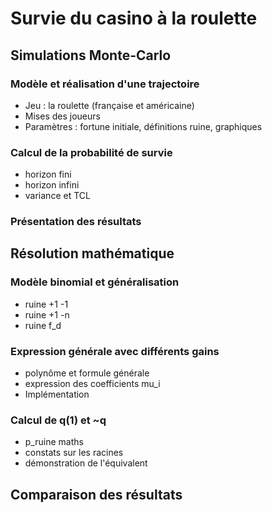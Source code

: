 # Survie du casino à la roulette


## Simulations Monte-Carlo

### Modèle et réalisation d'une trajectoire

* Jeu : la roulette (française et américaine)
* Mises des joueurs
* Paramètres : fortune initiale, définitions ruine, graphiques

### Calcul de la probabilité de survie

* horizon fini
* horizon infini
* variance et TCL

### Présentation des résultats


## Résolution mathématique

### Modèle binomial et généralisation

* ruine +1 -1
* ruine +1 -n
* ruine f_d

### Expression générale avec différents gains

* polynôme et formule générale
* expression des coefficients mu_i
* Implémentation

### Calcul de q(1) et ~q

* p_ruine maths
* constats sur les racines
* démonstration de l'équivalent

## Comparaison des résultats
